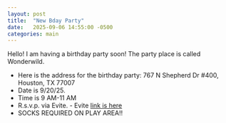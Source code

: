 ```yaml
---
layout: post
title:  "New Bday Party"
date:   2025-09-06 14:55:00 -0500
categories: main
---
```


Hello!
I am having a birthday party soon!
The party place is called Wonderwild.

- Here is the address for the birthday party: 767 N Shepherd Dr #400, Houston, TX 77007
- Date is 9/20/25.
- Time is 9 AM-11 AM 
- R.s.v.p. via Evite. - Evite [link is here](https://evite.me/qbRv5j2DEc)
- SOCKS REQUIRED ON PLAY AREA!!
